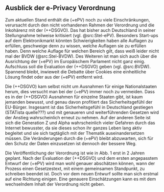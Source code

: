 ## Ausblick der e-Privacy Verordnung

Zum aktuellen Stand enthält die (+ePV) noch zu viele Einschränkungen, verursacht durch den nicht vorhandenen Rahmen der Verordnung und die Inkohärenz mit der (++DSGVO). Das hat bisher auch Deutschland in seiner Stellungnahme teilweise kritisiert (vgl. @src:Stel-ePV). Besonders Start-ups auf dem Elektronikmarkt könnten Schwierigkeiten haben alle Auflagen zu erfüllen, geschweige denn zu wissen, welche Auflagen sie zu erfüllen haben. Denn welche Auflage für welchen Bereich gilt, dass weiß leider nicht mal der BVDW (@src:Stel-BVDW). Des Weiteren ist man sich auch über die Ausrichtung der (+ePV) im Europäischem Parlament nicht ganz einig. Aufschluss soll die Evaluation der (++DSGVO) geben (vgl. @src:BVDW). Spannend bleibt, inwieweit die Debatte über Cookies eine einheitliche Lösung findet oder aus der (+ePV) entfernt wird.

Die (++DSGVO) kam selbst nicht um Ausnahmen für einige Nationalstaaten herum, dies versucht man bei der (+ePV) immer noch zu vermeiden. Dass es in der (++DSGVO) Ausnahmen für einzelne Staaten gibt, ist kaum jemanden bewusst, und genau davon profitiert das Sicherheitsgefühl der EU-Bürger. Insgesamt ist das Sicherheitsgefühl in Deutschland gestiegen (STATista quelle???) und mit genaueren und weiterführenden Gesetzen wird der Anstieg wahrscheinlich erneut zu nehmen. Auf der anderen Seite ist sich die Generation Z und Alpha wahrscheinlich vieler Gefahren durch das Internet bewusster, da sie dieses schon ihr ganzes Leben lang aktiv begleitet und sie sich tagtäglich mit der Thematik auseinandersetzen müssen. Die Veränderungen durch die (+ePV) bleibt abzuwarten, sich für den Schutz der Daten einzusetzen ist dennoch der bessere Weg.

Die Veröffentlichung der Verordnung ist wie in Abb. 1 erst in 2 Jahren geplant. Nach der Evaluation der (++DSGVO) und dem ersten angepasstem Entwurf der (+ePV) wird man wohl genauer abschätzen können, wann der Prozess einen Gesetzestext, mit einem gemeinsamen Standpunkt, zu schreiben beendet ist. Doch vor dem neuen Entwurf sollte man sich erstmal auf eine Richtung einigen. Eine genauere Einschätzungen kann es mit dem wechselndem Inhalt der Verordnung nicht geben.
